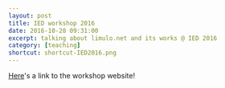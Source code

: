 ```yaml
---
layout: post
title: IED workshop 2016
date: 2016-10-28 09:31:00
excerpt: talking about limulo.net and its works @ IED 2016
category: [teaching]
shortcut: shortcut-IED2016.png
---
```


[Here](https://limulo.github.io/ws-ied2016/)'s a link to the workshop website!